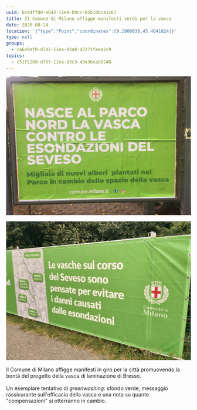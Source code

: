 ```yaml
---
uuid: bc44ffd0-e642-11ea-b9cc-85b180ca1c67
title: Il Comune di Milano affigge manifesti verdi per la vasca
date: 2020-08-24
location: '{"type":"Point","coordinates":[9.1900838,45.4641824]}'
type: null
groups:
  - ca6c9af0-d742-11ea-83a8-47271feea2c9
topics:
  - c51f2260-d757-11ea-83c3-43a36ca50240
---
```

![Manifesto PRO Vasca di Bresso](../../static/media/events/bc44ffd0-e642-11ea-b9cc-85b180ca1c67/whatsapp-image-2020-08-24-at-20.03.15.jpeg "Il manifesto che il Comune ha affisso per la città sul progetto Vasca di Bresso")

![](../../static/media/events/bc44ffd0-e642-11ea-b9cc-85b180ca1c67/img_20200828_082912.jpg)

Il Comune di Milano affigge manifesti in giro per la città promuovendo la bontà del progetto della vasca di laminazione di Bresso.\
\
Un esemplare tentativo di *greenwashing*: sfondo verde, messaggio rassicurante sull'efficacia della vasca e una nota su quante "compensazioni" si otterranno in cambio.